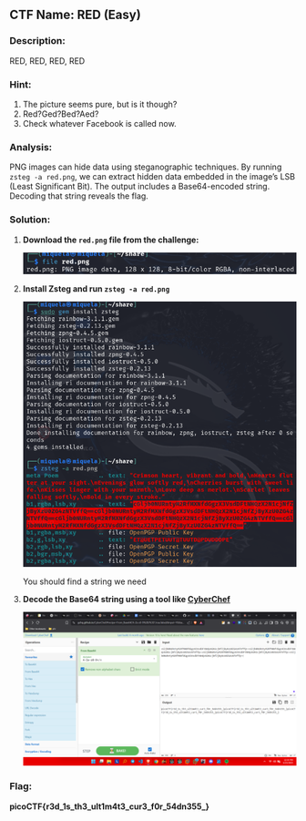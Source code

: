 ﻿##  CTF Name: RED (Easy)

### Description:
RED, RED, RED, RED

### Hint:
1. The picture seems pure, but is it though?
2. Red?Ged?Bed?Aed?
3. Check whatever Facebook is called now.

### Analysis:
PNG images can hide data using steganographic techniques. By running `zsteg -a red.png`, we can extract hidden data embedded in the image’s LSB (Least Significant Bit). The output includes a Base64-encoded string. Decoding that string reveals the flag.

### Solution:
1. ****Download the `red.png`** file from the challenge:**

	![f](./documentation/Screenshot%202025-06-23%20122132.png)

2. **Install Zsteg and run ``zsteg -a red.png``**

	![f](./documentation/Screenshot%202025-06-23%20122646.png)

	You should find a string we need

3. ****Decode the Base64** string using a tool like [CyberChef](https://gchq.github.io/CyberChef/)**

	![f](./documentation/Screenshot%20(720).png)

### Flag:
**picoCTF{r3d_1s_th3_ult1m4t3_cur3_f0r_54dn355_}**

